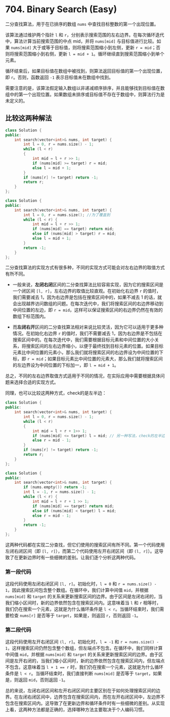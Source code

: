 # 704. Binary Search (Easy)

二分查找算法，用于在已排序的数组 `nums` 中查找目标整数的第一个出现位置。

该算法通过维护两个指针 `l` 和 `r`，分别表示搜索范围的左右边界。在每次循环迭代中，算法计算当前搜索范围的中点 mid，并将 `nums[mid]` 与目标值进行比较。如果 `nums[mid]` 大于或等于目标值，则将搜索范围缩小到左侧，更新 `r = mid`；否则将搜索范围缩小到右侧，更新 `l = mid + 1`。循环继续直到搜索范围缩小到单个元素。

循环结束后，如果目标值在数组中被找到，则算法返回目标值的第一个出现位置，即 `r`。否则，函数返回 `-1` 表示目标值未在数组中找到。

需要注意的是，该算法假定输入数组以非递减顺序排序，并且能够找到目标值在数组中的第一个出现位置。如果数组未排序或目标值不存在于数组中，则算法行为是未定义的。

## 比较这两种解法

```cpp
class Solution {
public:
    int search(vector<int>& nums, int target) {
        int l = 0, r = nums.size() - 1;
        while (l < r)
        {
            int mid = l + r >> 1;
            if (nums[mid] >= target) r = mid;
            else l = mid + 1;
        }
        if (nums[r] != target) return -1;
        return r;
    }
};
```

```cpp
class Solution {
public:
    int search(vector<int>& nums, int target) {
        int l = 0, r = nums.size(); //为了覆盖到
        while (l < r) {
            int mid = l + r >> 1;
            if (nums[mid] == target) return mid;
            else if (nums[mid] > target) r = mid;
            else l = mid + 1;
        }
        return -1;
    }
};
```

二分查找算法的实现方式有很多种，不同的实现方式可能会对左右边界的取值方式有所不同。

- 一般来说，**左闭右闭**区间的二分查找算法比较容易实现，因为它的搜索区间是一个闭区间 `[l, r]`，左右边界的取值比较直观。在初始化右边界 `r` 的值时，我们需要减去 $1$，因为右边界是包括在搜索区间中的，如果不减去 $1$ 的话，就会出现越界访问数组的问题。在每次迭代中，我们将搜索区间的右边界移动到中间位置的左边，即 `r = mid`，这样可以保证搜索区间的右边界仍然在有效的数组下标范围内。

- 而**左闭右开**区间的二分查找算法相对来说比较灵活，因为它可以适用于更多种情况。在初始化右边界 `r` 的值时，我们不需要减去 $1$，因为右边界是不包括在搜索区间中的。在每次迭代中，我们需要根据目标元素和中间位置的大小关系，将搜索区间的左右边界缩小，以便于最终找到目标元素的位置。如果目标元素比中间位置的元素小，那么我们就将搜索区间的右边界设为中间位置的下标，即 `r = mid`；如果目标元素比中间位置的元素大，那么我们就将搜索区间的左边界设为中间位置的下标加一，即 `l = mid + 1`。

总之，不同的左右边界取值方式适用于不同的情况，在实际应用中需要根据具体问题来选择合适的实现方式。


同理，也可以比较这两种方式，check的是左半边：

```cpp
class Solution {
public:
    int search(vector<int>& nums, int target) {
        int l = 0, r = nums.size() - 1;
        while (l < r)
        {
            int mid = l + r + 1>> 1;
            if (nums[mid] <= target) l = mid; // 另一种写法，check的左半边
            else r = mid - 1;
        }
        if (nums[r] != target) return -1; 
        return r;
    }
};
```

```cpp
class Solution {
public:
    int search(vector<int>& nums, int target) {
        if (nums.empty()) return -1;
        int l = -1, r = nums.size() - 1;
        while (l < r) {
            int mid = l + r + 1 >> 1;
            if (nums[mid] == target) return mid;
            else if (nums[mid] < target) l = mid;
            else r = mid - 1;
        }
        return -1;
    }
};
```

这两种代码都在实现二分查找，但它们使用的搜索区间有所不同。第一个代码使用左闭右闭区间（即 `[l, r]`），而第二个代码使用左开右闭区间（即 `(l, r]`）。这导致了在更新边界时有一些细微的差别。让我们逐个分析这两种代码。

### 第一段代码

这段代码使用左闭右闭区间 `[l, r]`。初始化时，`l = 0` 和 `r = nums.size() - 1`，因此搜索区间包含整个数组。在循环中，我们计算中间值 `mid`，并根据 `nums[mid]` 和 `target` 的关系来更新搜索区间的边界。由于区间是左闭右闭的，当我们缩小区间时，新的边界依然包含在搜索区间内。这意味着当 `l` 和 `r` 相等时，我们仍在搜索一个元素，这就是为什么循环条件是 `l < r`。当循环结束时，我们需要检查 `nums[r]` 是否等于 `target`，如果是，则返回 `r`，否则返回 `-1`。

### 第二段代码

这段代码使用左开右闭区间 `(l, r]`。初始化时，`l = -1` 和 `r = nums.size() - 1`，这样搜索区间仍然包含整个数组，但左端点不包含。在循环中，我们同样计算中间值 `mid`，并根据 `nums[mid]` 和 `target` 的关系来更新搜索区间的边界。由于区间是左开右闭的，当我们缩小区间时，新的边界依然包含在搜索区间内，但左端点不包含。这意味着当 `l + 1 == r` 时，我们仍在搜索一个元素，这就是为什么循环条件是 `l < r`。当循环结束时，我们直接判断 `nums[mid]` 是否等于 `target`，如果是，则返回 `mid`，否则返回 `-1`。

总的来说，左闭右闭区间和左开右闭区间的主要区别在于如何处理搜索区间的边界。在左闭右闭区间中，边界包含在搜索区间内，而在左开右闭区间中，左边界不包含在搜索区间内。这导致了在更新边界和循环条件时有一些细微的差别。从实现上看，这两种方法都是正确的，选择哪种方法主要取决于个人编码习惯。